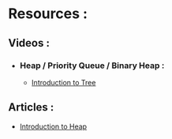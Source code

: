# Resources :

## Videos :

* ### Heap / Priority Queue / Binary Heap :

    * [Introduction to Tree](https://www.geeksforgeeks.org/introduction-to-tree-data-structure-and-algorithm-tutorials/)


## Articles :

* [Introduction to Heap](https://www.geeksforgeeks.org/introduction-to-heap-data-structure-and-algorithm-tutorials/?ref=outind)

